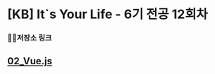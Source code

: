 # [KB] It`s Your Life - 6기 전공 12회차


### 🐱‍🏍저장소 링크

<a href="https://github.com/20250304-KB6-12/02_Vue_Lecture">02_Vue.js</a>
---

